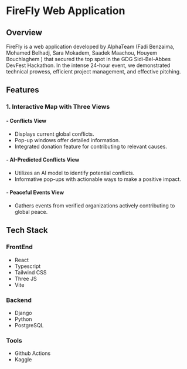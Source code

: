 # FireFly Web Application

## Overview

FireFly is a web application developed by AlphaTeam (Fadi Benzaima, Mohamed Belhadj, Sara Mokadem, Saadek Maachou, Houyem Bouchlaghem ) that secured the top spot in the GDG Sidi-Bel-Abbes DevFest Hackathon. In the intense 24-hour event, we demonstrated technical prowess, efficient project management, and effective pitching.

## Features

### 1. Interactive Map with Three Views

#### - Conflicts View
   - Displays current global conflicts.
   - Pop-up windows offer detailed information.
   - Integrated donation feature for contributing to relevant causes.

#### - AI-Predicted Conflicts View
   - Utilizes an AI model to identify potential conflicts.
   - Informative pop-ups with actionable ways to make a positive impact.

#### - Peaceful Events View
   - Gathers events from verified organizations actively contributing to global peace.

## Tech Stack

### FrontEnd

- React
- Typescript
- Tailwind CSS
- Three JS
- Vite

### Backend

- Django
- Python
- PostgreSQL

### Tools

- Github Actions
- Kaggle
